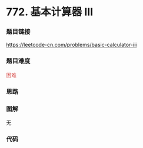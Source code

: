 # 772. 基本计算器 III

### 题目链接

https://leetcode-cn.com/problems/basic-calculator-iii

### 题目难度

<font color=#D9534F>困难</font>

### 思路



### 图解

无

### 代码

```python
```